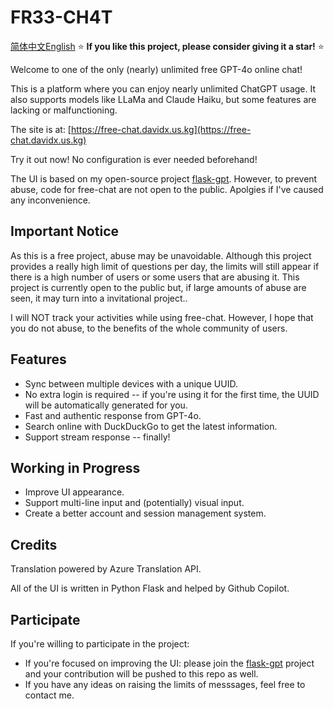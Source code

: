 # FR33-CH4T
[简体中文](README-zh_cn.md)[English](README.md)
⭐️ **If you like this project, please consider giving it a star!** ⭐️

Welcome to one of the only (nearly) unlimited free GPT-4o online chat!

This is a platform where you can enjoy nearly unlimited ChatGPT usage. It also supports models like LLaMa and Claude Haiku, but some features are lacking or malfunctioning.

The site is at: [https://free-chat.davidx.us.kg](https://free-chat.davidx.us.kg)

Try it out now! No configuration is ever needed beforehand!

The UI is based on my open-source project [flask-gpt](https://github.com/Davidasx/flask-gpt). However, to prevent abuse, code for free-chat are not open to the public. Apolgies if I've caused any inconvenience.


## Important Notice

As this is a free project, abuse may be unavoidable. Although this project provides a really high limit of questions per day, the limits will still appear if there is a high number of users or some users that are abusing it. This project is currently open to the public but, if large amounts of abuse are seen, it may turn into a invitational project..

I will NOT track your activities while using free-chat. However, I hope that you do not abuse, to the benefits of the whole community of users.

## Features

- Sync between multiple devices with a unique UUID.
- No extra login is required -- if you're using it for the first time, the UUID will be automatically generated for you.
- Fast and authentic response from GPT-4o.
- Search online with DuckDuckGo to get the latest information.
- Support stream response -- finally!

## Working in Progress

- Improve UI appearance.
- Support multi-line input and (potentially) visual input.
- Create a better account and session management system.

## Credits

Translation powered by Azure Translation API.

All of the UI is written in Python Flask and helped by Github Copilot.

## Participate

If you're willing to participate in the project:

- If you're focused on improving the UI: please join the [flask-gpt](https://github.com/Davidasx/flask-gpt) project and your contribution will be pushed to this repo as well.
- If you have any ideas on raising the limits of messsages, feel free to contact me.
